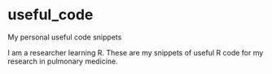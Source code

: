 # useful_code
My personal useful code snippets

I am a researcher learning R. These are my snippets of useful R code for my research in pulmonary medicine. 
